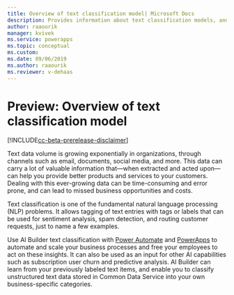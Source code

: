 ```yaml
---
title: Overview of text classification model| Microsoft Docs
description: Provides information about text classification models, and gives an overview of how to build and use text classification models in AI Builder. 
author: raaourik 
manager: kvivek
ms.service: powerapps
ms.topic: conceptual
ms.custom: 
ms.date: 09/06/2019
ms.author: raaourik 
ms.reviewer: v-dehaas
---
```


# Preview: Overview of text classification model

[!INCLUDE[cc-beta-prerelease-disclaimer](./includes/cc-beta-prerelease-disclaimer.md)]

Text data volume is growing exponentially in organizations, through channels such as email, documents, social media, and more. This data can carry a lot of valuable information that—when extracted and acted upon—can help you provide better products and services to your customers. Dealing with this ever-growing data can be time-consuming and error prone, and can lead to missed business opportunities and costs.

Text classification is one of the fundamental natural language processing (NLP) problems. It allows tagging of text entries with tags or labels that can be used for sentiment analysis, spam detection, and routing customer requests, just to name a few examples.

Use AI Builder text classification with [Power Automate](https://flow.microsoft.com/) and [PowerApps](https://powerapps.microsoft.com/) to automate and scale your business processes and free your employees to act on these insights. It can also be used as an input for other AI capabilities such as subscription user churn and predictive analysis. AI Builder can learn from your previously labeled text items, and enable you to classify unstructured text data stored in Common Data Service into your own business-specific categories.
